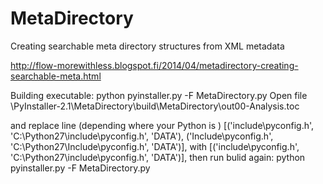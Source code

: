 MetaDirectory
=============

Creating searchable meta directory structures from XML metadata

http://flow-morewithless.blogspot.fi/2014/04/metadirectory-creating-searchable-meta.html

Building executable:
python pyinstaller.py -F  MetaDirectory.py
Open file \PyInstaller-2.1\MetaDirectory\build\MetaDirectory\out00-Analysis.toc

and replace line (depending where your Python is ) 
 [('include\\pyconfig.h', 'C:\\Python27\\include\\pyconfig.h', 'DATA'), ('Include\\pyconfig.h', 'C:\\Python27\\Include\\pyconfig.h', 'DATA')],
with 
 [('include\\pyconfig.h', 'C:\\Python27\\include\\pyconfig.h', 'DATA')],
then run bulid again:
python pyinstaller.py -F  MetaDirectory.py
